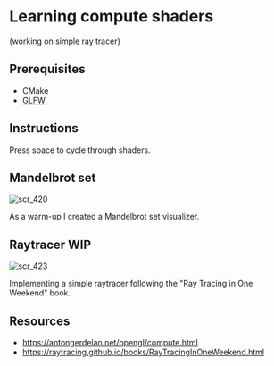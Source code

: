 # Learning compute shaders
(working on simple ray tracer)

## Prerequisites
- CMake
- [GLFW](https://www.glfw.org/)

## Instructions
Press space to cycle through shaders.

## Mandelbrot set
![scr_420](https://github.com/MateuszPietrzak/OpenGL-compute-fun/assets/60319969/6372fe67-93da-414b-8fa7-dd1b7883a938)

As a warm-up I created a Mandelbrot set visualizer.

## Raytracer WIP
![scr_423](https://github.com/MateuszPietrzak/OpenGL-compute-fun/assets/60319969/e86a2738-ab52-45b4-8f35-4fa52168b203)

Implementing a simple raytracer following the "Ray Tracing in One Weekend" book.

## Resources
- https://antongerdelan.net/opengl/compute.html
- https://raytracing.github.io/books/RayTracingInOneWeekend.html
